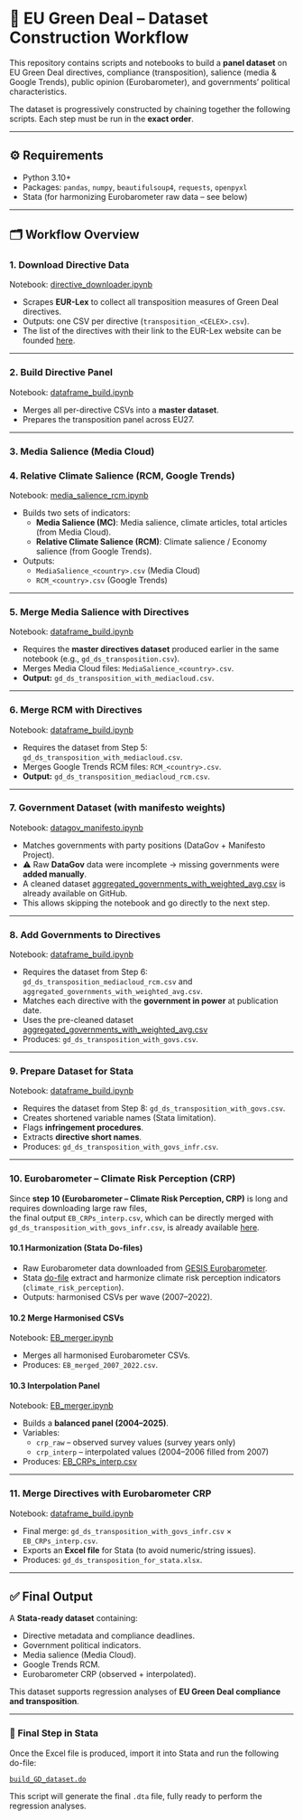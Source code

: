 # 📘 EU Green Deal – Dataset Construction Workflow  

This repository contains scripts and notebooks to build a **panel dataset** on EU Green Deal directives, compliance (transposition), salience (media & Google Trends), public opinion (Eurobarometer), and governments’ political characteristics.  

The dataset is progressively constructed by chaining together the following scripts. Each step must be run in the **exact order**.  

---

## ⚙️ **Requirements**  
- Python 3.10+  
- Packages: `pandas`, `numpy`, `beautifulsoup4`, `requests`, `openpyxl`  
- Stata (for harmonizing Eurobarometer raw data – see below)  

---

## 🗂 **Workflow Overview**  

### 1. **Download Directive Data**  
Notebook: [directive_downloader.ipynb](https://github.com/Nico75013/european-green-deal-compliance/blob/main/code/python%20scripts/directive_downloader.ipynb)
- Scrapes **EUR-Lex** to collect all transposition measures of Green Deal directives.  
- Outputs: one CSV per directive (`transposition_<CELEX>.csv`).
- The list of the directives with their link to the EUR-Lex website can be founded [here](https://github.com/Nico75013/european-green-deal-compliance/blob/main/data/EU%20Directives.md).

---

### 2. **Build Directive Panel**  
Notebook: [dataframe_build.ipynb](https://github.com/Nico75013/european-green-deal-compliance/blob/main/code/python%20scripts/dataframe_build.ipynb)
- Merges all per-directive CSVs into a **master dataset**.  
- Prepares the transposition panel across EU27.  

---

### 3. **Media Salience (Media Cloud)**  
### 4. **Relative Climate Salience (RCM, Google Trends)**  
Notebook: [media_salience_rcm.ipynb](https://github.com/Nico75013/european-green-deal-compliance/blob/main/code/python%20scripts/media_salience_rcm.ipynb) 
- Builds two sets of indicators:  
  - **Media Salience (MC)**: Media salience, climate articles, total articles (from Media Cloud).  
  - **Relative Climate Salience (RCM)**: Climate salience / Economy salience (from Google Trends).  
- Outputs:  
  - `MediaSalience_<country>.csv` (Media Cloud)  
  - `RCM_<country>.csv` (Google Trends)
    
---
### 5. **Merge Media Salience with Directives**  
Notebook: [dataframe_build.ipynb](https://github.com/Nico75013/european-green-deal-compliance/blob/main/code/python%20scripts/dataframe_build.ipynb)
- Requires the **master directives dataset** produced earlier in the same notebook (e.g., `gd_ds_transposition.csv`).  
- Merges Media Cloud files: `MediaSalience_<country>.csv`.  
- **Output:** `gd_ds_transposition_with_mediacloud.csv`.

---

### 6. **Merge RCM with Directives**  
Notebook: [dataframe_build.ipynb](https://github.com/Nico75013/european-green-deal-compliance/blob/main/code/python%20scripts/dataframe_build.ipynb)
- Requires the dataset from Step 5: `gd_ds_transposition_with_mediacloud.csv`.  
- Merges Google Trends RCM files: `RCM_<country>.csv`.  
- **Output:** `gd_ds_transposition_mediacloud_rcm.csv`.

---

### 7. **Government Dataset (with manifesto weights)**  
Notebook: [datagov_manifesto.ipynb](https://github.com/Nico75013/european-green-deal-compliance/blob/main/code/python%20scripts/datagov_manifesto.ipynb) 
- Matches governments with party positions (DataGov + Manifesto Project).  
- ⚠️ Raw **DataGov** data were incomplete → missing governments were **added manually**.  
- A cleaned dataset [aggregated_governments_with_weighted_avg.csv](https://github.com/Nico75013/european-green-deal-compliance/blob/main/data/aggregated_governments_with_weighted_avg.csv) is already available on GitHub.
- This allows skipping the notebook and go directly to the next step.  

---

### 8. **Add Governments to Directives**  
Notebook: [dataframe_build.ipynb](https://github.com/Nico75013/european-green-deal-compliance/blob/main/code/python%20scripts/dataframe_build.ipynb)
- Requires the dataset from Step 6: `gd_ds_transposition_mediacloud_rcm.csv` and `aggregated_governments_with_weighted_avg.csv`.  
- Matches each directive with the **government in power** at publication date.  
- Uses the pre-cleaned dataset [aggregated_governments_with_weighted_avg.csv]([https://github.com/USERNAME/REPO/blob/main/data/aggregated_governments_with_weighted_avg.csv](https://github.com/Nico75013/european-green-deal-compliance/blob/main/data/aggregated_governments_with_weighted_avg.csv)) 
- Produces: `gd_ds_transposition_with_govs.csv`.  

---

### 9. **Prepare Dataset for Stata**  
Notebook: [dataframe_build.ipynb](https://github.com/Nico75013/european-green-deal-compliance/blob/main/code/python%20scripts/dataframe_build.ipynb)
- Requires the dataset from Step 8: `gd_ds_transposition_with_govs.csv`.
- Creates shortened variable names (Stata limitation).  
- Flags **infringement procedures**.  
- Extracts **directive short names**.  
- Produces: `gd_ds_transposition_with_govs_infr.csv`.  

---

### 10. **Eurobarometer – Climate Risk Perception (CRP)**  
Since **step 10 (Eurobarometer – Climate Risk Perception, CRP)** is long and requires downloading large raw files,  
the final output `EB_CRPs_interp.csv`, which can be directly merged with `gd_ds_transposition_with_govs_infr.csv`, 
is already available [here](https://github.com/Nico75013/european-green-deal-compliance/blob/main/data/EB_CRPs_interp.csv).

#### 10.1 Harmonization (Stata Do-files)  
- Raw Eurobarometer data downloaded from [GESIS Eurobarometer](https://www.gesis.org/en/eurobarometer-data-service/survey-series/topics#:~:text=Natural,-Resources%3A%20Energy).  
- Stata [do-file](https://github.com/Nico75013/european-green-deal-compliance/blob/main/code/do%20files/eurobarometer_harmonization.do) extract and harmonize climate risk perception indicators (`climate_risk_perception`).  
- Outputs: harmonised CSVs per wave (2007–2022).  

#### 10.2 Merge Harmonised CSVs  
Notebook: [EB_merger.ipynb](https://github.com/Nico75013/european-green-deal-compliance/blob/main/code/python%20scripts/EB_merger.ipynb) 
- Merges all harmonised Eurobarometer CSVs.  
- Produces: `EB_merged_2007_2022.csv`.  

#### 10.3 Interpolation Panel  
Notebook: [EB_merger.ipynb](https://github.com/Nico75013/european-green-deal-compliance/blob/main/code/python%20scripts/EB_merger.ipynb) 
- Builds a **balanced panel (2004–2025)**.  
- Variables:  
  - `crp_raw` – observed survey values (survey years only)  
  - `crp_interp` – interpolated values (2004–2006 filled from 2007)  
- Produces: [EB_CRPs_interp.csv](https://github.com/Nico75013/european-green-deal-compliance/blob/main/data/EB_CRPs_interp.csv)

---

### 11. **Merge Directives with Eurobarometer CRP**  
Notebook: [dataframe_build.ipynb](https://github.com/Nico75013/european-green-deal-compliance/blob/main/code/python%20scripts/dataframe_build.ipynb)
- Final merge: `gd_ds_transposition_with_govs_infr.csv` × `EB_CRPs_interp.csv`.  
- Exports an **Excel file** for Stata (to avoid numeric/string issues).  
- Produces: `gd_ds_transposition_for_stata.xlsx`.  

---

## ✅ Final Output  
A **Stata-ready dataset** containing:  
- Directive metadata and compliance deadlines.  
- Government political indicators.  
- Media salience (Media Cloud).  
- Google Trends RCM.  
- Eurobarometer CRP (observed + interpolated).  

This dataset supports regression analyses of **EU Green Deal compliance and transposition**.  

---

### 🔹 Final Step in Stata  
Once the Excel file is produced, import it into Stata and run the following do-file:  

[`build_GD_dataset.do`](https://github.com/Nico75013/european-green-deal-compliance/blob/main/code/do%20files/build_GD_dataset.do)  

This script will generate the final `.dta` file, fully ready to perform the regression analyses.  
